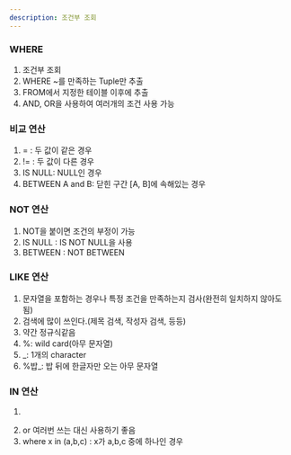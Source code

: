 ```yaml
---
description: 조건부 조회
---
```

### WHERE
1. 조건부 조회
2. WHERE ~를 만족하는 Tuple만 추출
3. FROM에서 지정한 테이블 이후에 추출
4. AND, OR을 사용하여 여러개의 조건 사용 가능
### 비교 연산
1. = : 두 값이 같은 경우
2. != : 두 값이 다른 경우
3. IS NULL: NULL인 경우
4. BETWEEN A and B: 닫힌 구간 [A, B]에 속해있는 경우
### NOT 연산
1. NOT을 붙이면 조건의 부정이 가능
2. IS NULL : IS NOT NULL을 사용
3. BETWEEN : NOT BETWEEN
### LIKE 연산
1. 문자열을 포함하는 경우나 특정 조건을 만족하는지 검사(완전히 일치하지 않아도 됨)
2. 검색에 많이 쓰인다.(제목 검색, 작성자 검색, 등등)
3. 약간 정규식같음
4. %: wild card(아무 문자열)
5. _: 1개의 character
6. %밥_: 밥 뒤에 한글자만 오는 아무 문자열

### IN 연산
1. ~~~ 중에 하나를 만족하는 경우
2. or 여러번 쓰는 대신 사용하기 좋음
3. where x in (a,b,c) : x가 a,b,c 중에 하나인 경우